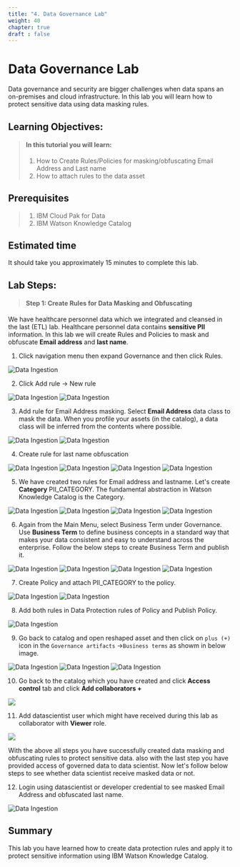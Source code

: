 ```yaml
---
title: "4. Data Governance Lab"
weight: 40
chapter: true
draft : false
---
```


# Data Governance Lab

Data governance and security are bigger challenges when data spans an on-premises and cloud infrastructure. In this lab you will learn how to protect sensitive data using data masking rules.

## Learning Objectives:
> #### In this tutorial you will learn:
> 1. How to Create Rules/Policies for masking/obfuscating Email Address and Last name
> 2. How to attach rules to the data asset

## Prerequisites
> 1. IBM Cloud Pak for Data
> 4. IBM Watson Knowledge Catalog

## Estimated time
It should take you approximately 15 minutes to complete this lab.

## Lab Steps:

>#### Step 1: Create Rules for Data Masking and Obfuscating

We have healthcare personnel data which we integrated and cleansed in the last (ETL) lab. Healthcare personnel data contains **sensitive PII** information. In this lab we will create Rules and Policies to mask and obfuscate **Email address** and **last name**.

1. Click navigation menu then expand Governance and then click Rules.

![Data Ingestion](/images/30_governance_lab/governance_1.png)

2. Click Add rule -> New rule

![Data Ingestion](/images/30_governance_lab/rules.png)
![Data Ingestion](/images/30_governance_lab/governance_3.png)

3. Add rule for Email Address masking. Select **Email Address** data class to mask the data. When you profile your assets (in the catalog), a data class will be inferred from the contents where possible.

![Data Ingestion](/images/30_governance_lab/rules_1.png)
![Data Ingestion](/images/30_governance_lab/governance_9.png)

4. Create rule for last name obfuscation

![Data Ingestion](/images/30_governance_lab/rules.png)
![Data Ingestion](/images/30_governance_lab/governance_3.png)
![Data Ingestion](/images/30_governance_lab/governance_10.png)
![Data Ingestion](/images/30_governance_lab/governance_11.png)

5. We have created two rules for Email address and lastname. Let's create **Category** PII_CATEGORY. The fundamental abstraction in Watson Knowledge Catalog is the Category.

![Data Ingestion](/images/30_governance_lab/governance_13.png)
![Data Ingestion](/images/30_governance_lab/governance_14.png)
![Data Ingestion](/images/30_governance_lab/governance_15.png)
![Data Ingestion](/images/30_governance_lab/governance_16.png)

6. Again from the Main Menu, select Business Term under Governance. Use **Business Term** to define business concepts in a standard way that makes your data consistent and easy to understand across the enterprise. Follow the below steps to create Business Term and publish it. 

![Data Ingestion](/images/30_governance_lab/governance_24.png)
![Data Ingestion](/images/30_governance_lab/governance_23.png)
![Data Ingestion](/images/30_governance_lab/governance_25.png)
![Data Ingestion](/images/30_governance_lab/governance_26.png)

7. Create Policy and attach PII_CATEGORY to the policy.

![Data Ingestion](/images/30_governance_lab/governance_17.png)
![Data Ingestion](/images/30_governance_lab/governance_18.png)

8. Add both rules in Data Protection rules of Policy and Publish Policy.

![Data Ingestion](/images/30_governance_lab/governance_22.png)


9. Go back to catalog and open reshaped asset and then click on `plus (+)` icon in the `Governance artifacts` ->`Business terms` as showm in below image.


![Data Ingestion](/images/30_governance_lab/catalog_governance.png)
![Data Ingestion](/images/30_governance_lab/catalog_governance_1.png)
![Data Ingestion](/images/30_governance_lab/catalog_governance_2.png)

10. Go back to the catalog which you have created and click **Access control** tab and click **Add collaborators +**

![](/images/30_governance_lab/add_user_to_catalog_1.png)

11. Add datascientist user which might have received during this lab as collaborator with **Viewer** role.

![](/images/30_governance_lab/add_user_to_catalog_2.png)

With the above all steps you have successfully created data masking and obfuscating rules to protect sensitive data. also with the last step you have provided access of governed data to data scientist. Now let's follow below steps to see whether data scientist receive masked data or not.

12. Login using datascientist or developer credential to see masked Email Address and obfuscated last name.

![Data Ingestion](/images/30_governance_lab/governance_49.png)

## Summary

This lab you have learned how to create data protection rules and apply it to protect sensitive information using IBM Watson Knowledge Catalog.

